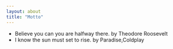 ```yaml
---
layout: about
title: "Motto"
---
```


- Believe you can you are halfway there.  by Theodore Roosevelt
- I know the sun must set to rise.   by Paradise,Coldplay
